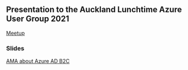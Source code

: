 ## Presentation to the Auckland Lunchtime Azure User Group 2021

[Meetup](https://www.meetup.com/Auckland-Azure-Lunchtime-Meetup/events/280475211/) 

### Slides

[AMA about Azure AD B2C](https://rbrayb.github.io/Presentations/AMA-about-Azure-AD-B2C/AMA-about-Azure-AD-B2C.pptx)
